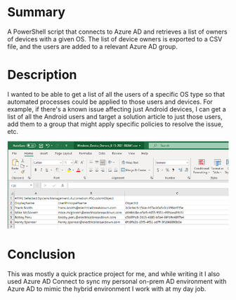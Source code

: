 # Summary
A PowerShell script that connects to Azure AD and retrieves a list of owners of devices with a given OS. The list of device owners is exported to a CSV file, and the users are added to a relevant Azure AD group. 

# Description
I wanted to be able to get a list of all the users of a specific OS type so that automated processes could be applied to those users and devices. For example, if there's a known issue affecting just Android devices, I can get a list of all the Android users and target a solution article to just those users, add them to a group that might apply specific policies to resolve the issue, etc. 

<img src="/CSV_screenshot.png" alt="Screenshot of what the exported CSV looks like"/>

# Conclusion
This was mostly a quick practice project for me, and while writing it I also used Azure AD Connect to sync my personal on-prem AD environment with Azure AD to mimic the hybrid environment I work with at my day job. 